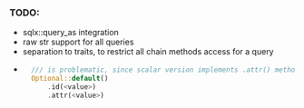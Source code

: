 ### TODO:
- sqlx::query_as integration
- raw str support for all queries
- separation to traits, to restrict all chain methods access for a query
- ```rust
    /// is problematic, since scalar version implements .attr() method
    Optional::default()
        .id(<value>)
        .attr(<value>)
  ```